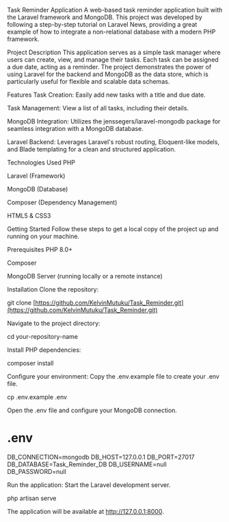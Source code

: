 Task Reminder Application
A web-based task reminder application built with the Laravel framework and MongoDB. This project was developed by following a step-by-step tutorial on Laravel News, providing a great example of how to integrate a non-relational database with a modern PHP framework.

Project Description
This application serves as a simple task manager where users can create, view, and manage their tasks. Each task can be assigned a due date, acting as a reminder. The project demonstrates the power of using Laravel for the backend and MongoDB as the data store, which is particularly useful for flexible and scalable data schemas.

Features
Task Creation: Easily add new tasks with a title and due date.

Task Management: View a list of all tasks, including their details.

MongoDB Integration: Utilizes the jenssegers/laravel-mongodb package for seamless integration with a MongoDB database.

Laravel Backend: Leverages Laravel's robust routing, Eloquent-like models, and Blade templating for a clean and structured application.

Technologies Used
PHP

Laravel (Framework)

MongoDB (Database)

Composer (Dependency Management)

HTML5 & CSS3

Getting Started
Follow these steps to get a local copy of the project up and running on your machine.

Prerequisites
PHP 8.0+

Composer

MongoDB Server (running locally or a remote instance)

Installation
Clone the repository:

git clone [https://github.com/KelvinMutuku/Task_Reminder.git](https://github.com/KelvinMutuku/Task_Reminder.git)


Navigate to the project directory:

cd your-repository-name


Install PHP dependencies:

composer install


Configure your environment:
Copy the .env.example file to create your .env file.

cp .env.example .env


Open the .env file and configure your MongoDB connection.

# .env

DB_CONNECTION=mongodb
DB_HOST=127.0.0.1
DB_PORT=27017
DB_DATABASE=Task_Reminder_DB
DB_USERNAME=null
DB_PASSWORD=null


Run the application:
Start the Laravel development server.

php artisan serve


The application will be available at http://127.0.0.1:8000.
